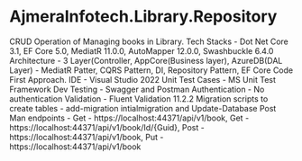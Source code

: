 # AjmeraInfotech.Library.Repository
CRUD Operation of Managing books in Library.
Tech Stacks - Dot Net Core 3.1, EF Core 5.0, MediatR 11.0.0, AutoMapper 12.0.0, Swashbuckle 6.4.0
Architecture - 3 Layer(Controller, AppCore(Business layer), AzureDB(DAL Layer) - MediatR Patter, CQRS Pattern, DI, Repository Pattern, EF Core Code First Approach.
IDE - Visual Studio 2022
Unit Test Cases - MS Unit Test Framework
Dev Testing - Swagger and Postman
Authentication - No authentication 
Validation - Fluent Validation 11.2.2
Migration scripts to create tables - add-migration intialmigration and Update-Database
Post Man endpoints - Get - https://localhost:44371/api/v1/book, Get  - https://localhost:44371/api/v1/book/Id/{Guid}, Post - https://localhost:44371/api/v1/book, Put - https://localhost:44371/api/v1/book
